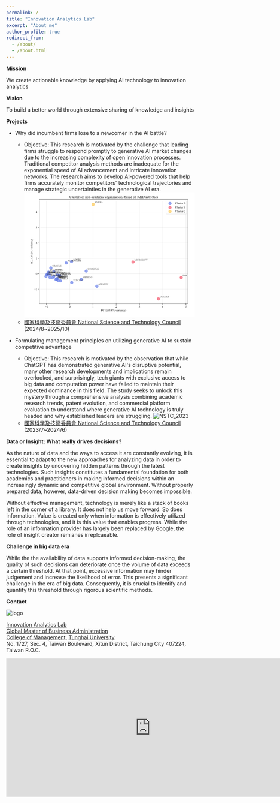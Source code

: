 ```yaml
---
permalink: /
title: "Innovation Analytics Lab"
excerpt: "About me"
author_profile: true
redirect_from: 
  - /about/
  - /about.html
---
```


__Mission__

We create actionable knowledge by applying AI technology to innovation analytics

__Vision__

To build a better world through extensive sharing of knowledge and insights

__Projects__

- Why did incumbent firms lose to a newcomer in the AI battle?
  - Objective: This research is motivated by the challenge that leading firms struggle to respond promptly to generative AI market changes due to the increasing complexity of open innovation processes. Traditional competitor analysis methods are inadequate for the exponential speed of AI advancement and intricate innovation networks. The research aims to develop AI-powered tools that help firms accurately monitor competitors' technological trajectories and manage strategic uncertainties in the generative AI era.
  ![NSTC_2024](/images/NSTC_2024.png)
  - [國家科學及技術委員會 National Science and Technology Council](https://www.nstc.gov.tw/) (2024/8~2025/10)

- Formulating management principles on utilizing generative AI to sustain competitive advantage
  - Objective: This research is motivated by the observation that while ChatGPT has demonstrated generative AI's disruptive potential, many other research developments and implications remain overlooked, and surprisingly, tech giants with exclusive access to big data and computation power have failed to maintain their expected dominance in this field. The study seeks to unlock this mystery through a comprehensive analysis combining academic research trends, patent evolution, and commercial platform evaluation to understand where generative AI technology is truly headed and why established leaders are struggling.
  ![NSTC_2023](/ialab/images/NSTC_2023.png)
  - [國家科學及技術委員會 National Science and Technology Council](https://www.nstc.gov.tw/) (2023/7~2024/6)

<!-- What wo do -->

__Data or Insight: What really drives decisions?__

As the nature of data and the ways to access it are constantly evolving, it is essential to adapt to the new approaches for analyzing data in order to create insights by uncovering hidden patterns through the latest technologies. Such insights constitutes a fundamental foundation for both academics and practitioners in making informed decisions within an increasingly dynamic and competitive global environment. Without properly prepared data, however, data-driven decision making becomes impossible.

Without effective management, technology is merely like a stack of books left in the corner of a library. It does not help us move forward. So does information. Value is created only when information is effectively utilized through technologies, and it is this value that enables progress. While the role of an information provider has largely been replaced by Google, the role of insight creator remianes irreplcaeable.

__Challenge in big data era__

While the the availability of data supports informed decision-making, the quality of such decisions can deteriorate once the volume of data exceeds a certain threshold. At that point, excessive information may hinder judgement and increase the likelihood of error. This presents a significant challenge in the era of big data. Consequently, it is crucial to identify and quantify this threshold through rigorous scientific methods.

__Contact__

![logo](/ialab/images/IAL_logo_short.png)

[Innovation Analytics Lab](https://thugmba.github.io/IAL/)\
[Global Master of Business Administration](https://gmba.thu.edu.tw/)\
[College of Management](https://mana.thu.edu.tw/), [Tunghai University](https://www.thu.edu.tw/)\
No. 1727, Sec. 4, Taiwan Boulevard, Xitun District, Taichung City 407224, Taiwan R.O.C.
<iframe src="https://www.google.com/maps/embed?pb=!1m14!1m8!1m3!1d1819.8492701681848!2d120.611723!3d24.182303!3m2!1i1024!2i768!4f13.1!3m3!1m2!1s0x346915f90c7568e9%3A0x6a6dc98ff2a7a2e2!2z5p2x5rW35aSn5a24566h55CG5a246ZmiKE0p!5e0!3m2!1sen!2stw!4v1756646968511!5m2!1sen!2stw" width="769" height="369" style="border:0;" allowfullscreen="" loading="lazy" referrerpolicy="no-referrer-when-downgrade"></iframe>